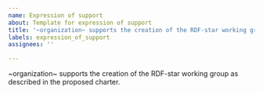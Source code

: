```yaml
---
name: Expression of support
about: Template for expression of support
title: '~organization~ supports the creation of the RDF-star working group'
labels: expression_of_support
assignees: ''

---
```


~organization~ supports the creation of the RDF-star working group as described in the proposed charter.

<!--
replace ~organization~ in the title and the first sentence with the name of your organization

add a few sentences describing why you are interested in seeing RDF-star standardized

feel free to adapt this template if needed
-->
